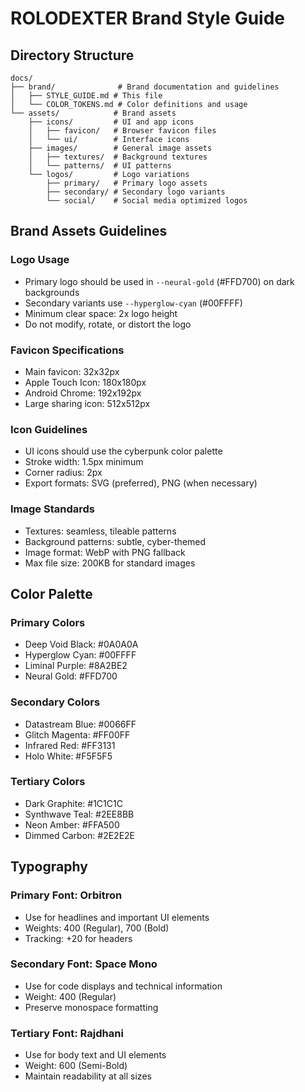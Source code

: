 # ROLODEXTER Brand Style Guide

## Directory Structure
```
docs/
├── brand/              # Brand documentation and guidelines
│   ├── STYLE_GUIDE.md # This file
│   └── COLOR_TOKENS.md # Color definitions and usage
└── assets/            # Brand assets
    ├── icons/         # UI and app icons
    │   ├── favicon/   # Browser favicon files
    │   └── ui/        # Interface icons
    ├── images/        # General image assets
    │   ├── textures/  # Background textures
    │   └── patterns/  # UI patterns
    └── logos/         # Logo variations
        ├── primary/   # Primary logo assets
        ├── secondary/ # Secondary logo variants
        └── social/    # Social media optimized logos
```

## Brand Assets Guidelines

### Logo Usage
- Primary logo should be used in `--neural-gold` (#FFD700) on dark backgrounds
- Secondary variants use `--hyperglow-cyan` (#00FFFF)
- Minimum clear space: 2x logo height
- Do not modify, rotate, or distort the logo

### Favicon Specifications
- Main favicon: 32x32px
- Apple Touch Icon: 180x180px
- Android Chrome: 192x192px
- Large sharing icon: 512x512px

### Icon Guidelines
- UI icons should use the cyberpunk color palette
- Stroke width: 1.5px minimum
- Corner radius: 2px
- Export formats: SVG (preferred), PNG (when necessary)

### Image Standards
- Textures: seamless, tileable patterns
- Background patterns: subtle, cyber-themed
- Image format: WebP with PNG fallback
- Max file size: 200KB for standard images

## Color Palette

### Primary Colors
- Deep Void Black: #0A0A0A
- Hyperglow Cyan: #00FFFF
- Liminal Purple: #8A2BE2
- Neural Gold: #FFD700

### Secondary Colors
- Datastream Blue: #0066FF
- Glitch Magenta: #FF00FF
- Infrared Red: #FF3131
- Holo White: #F5F5F5

### Tertiary Colors
- Dark Graphite: #1C1C1C
- Synthwave Teal: #2EE8BB
- Neon Amber: #FFA500
- Dimmed Carbon: #2E2E2E

## Typography

### Primary Font: Orbitron
- Use for headlines and important UI elements
- Weights: 400 (Regular), 700 (Bold)
- Tracking: +20 for headers

### Secondary Font: Space Mono
- Use for code displays and technical information
- Weight: 400 (Regular)
- Preserve monospace formatting

### Tertiary Font: Rajdhani
- Use for body text and UI elements
- Weight: 600 (Semi-Bold)
- Maintain readability at all sizes
